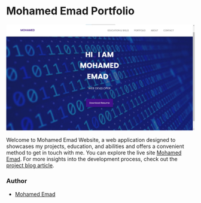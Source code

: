# Mohamed Emad Portfolio

![Home Page](Home_Page.jpg)

Welcome to Mohamed Emad Website, a web application designed to showcases my projects, education, and abilities and offers a convenient method to get in touch with me. You can explore the live site [Mohamed Emad](https://www.mohamedemad17.tech). For more insights into the development process, check out the [project blog article](https://www.linkedin.com/posts/mohamed-emad-8a6a14251_my-personal-website-blog-post-activity-7242167346398658560-_5hj?utm_source=share&utm_medium=member_desktop).

### Author
- [Mohamed Emad](http://www.linkedin.com/in/mohamed-emad-8a6a14251)